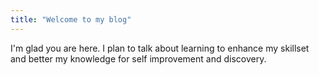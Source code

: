 ```yaml
---
title: "Welcome to my blog"
---
```


I'm glad you are here. I plan to talk about learning to enhance my skillset and better my knowledge for self improvement and discovery.
